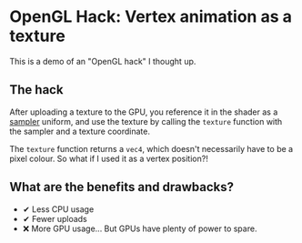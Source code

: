 OpenGL Hack: Vertex animation as a texture
==========================================

This is a demo of an "OpenGL hack" I thought up.

The hack
--------

After uploading a texture to the GPU, you reference it in the shader as a [sampler](https://www.khronos.org/opengl/wiki/Sampler_%28GLSL%29) uniform, and use the texture by calling the `texture` function with the sampler and a texture coordinate.

The `texture` function returns a `vec4`, which doesn't necessarily have to be a pixel colour. So what if I used it as a vertex position?!

What are the benefits and drawbacks?
----------------------

- ✔ Less CPU usage
- ✔ Fewer uploads
- ❌ More GPU usage... But GPUs have plenty of power to spare.
